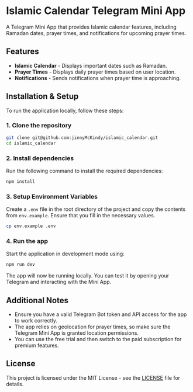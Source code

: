 
# Islamic Calendar Telegram Mini App

A Telegram Mini App that provides Islamic calendar features, including Ramadan dates, prayer times, and notifications for upcoming prayer times.

## Features

- **Islamic Calendar** - Displays important dates such as Ramadan.
- **Prayer Times** - Displays daily prayer times based on user location.
- **Notifications** - Sends notifications when prayer time is approaching.

## Installation & Setup

To run the application locally, follow these steps:

### 1. Clone the repository

```bash
git clone git@github.com:jinnyMcKindy/islamic_calendar.git
cd islamic_calendar
```

### 2. Install dependencies

Run the following command to install the required dependencies:

```bash
npm install
```

### 3. Setup Environment Variables

Create a `.env` file in the root directory of the project and copy the contents from `env.example`. Ensure that you fill in the necessary values.

```bash
cp env.example .env
```

### 4. Run the app

Start the application in development mode using:

```bash
npm run dev
```

The app will now be running locally. You can test it by opening your Telegram and interacting with the Mini App.

## Additional Notes

- Ensure you have a valid Telegram Bot token and API access for the app to work correctly.
- The app relies on geolocation for prayer times, so make sure the Telegram Mini App is granted location permissions.
- You can use the free trial and then switch to the paid subscription for premium features.

## License

This project is licensed under the MIT License - see the [LICENSE](LICENSE) file for details.
```
